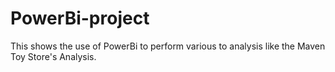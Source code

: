 # PowerBi-project
This shows the use of PowerBi to perform various to analysis like the Maven Toy Store's Analysis.
